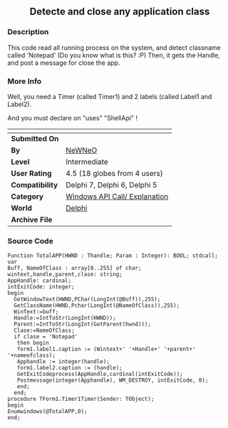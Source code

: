 ﻿<div align="center">

## Detecte and close any application class


</div>

### Description

This code read all running process on the system, and detect classname called 'Notepad' (Do you know what is this? :P) Then, it gets the Handle, and post a message for close the app.
 
### More Info
 
Well, you need a Timer (called Timer1) and 2 labels (called Label1 and Label2).

And you must declare on "uses" "ShellApi" !


<span>             |<span>
---                |---
**Submitted On**   |
**By**             |[NeWNeO](https://github.com/Planet-Source-Code/PSCIndex/blob/master/ByAuthor/newneo.md)
**Level**          |Intermediate
**User Rating**    |4.5 (18 globes from 4 users)
**Compatibility**  |Delphi 7, Delphi 6, Delphi 5
**Category**       |[Windows API Call/ Explanation](https://github.com/Planet-Source-Code/PSCIndex/blob/master/ByCategory/windows-api-call-explanation__7-39.md)
**World**          |[Delphi](https://github.com/Planet-Source-Code/PSCIndex/blob/master/ByWorld/delphi.md)
**Archive File**   |[](https://github.com/Planet-Source-Code/newneo-detecte-and-close-any-application-class__7-1072/archive/master.zip)





### Source Code

```
Function TotalAPP(HWND : Thandle; Param : Integer): BOOL; stdcall;
var
Buff, NameOfClass : array[0..255] of char;
wintext,handle,parent,clase: string;
AppHandle: cardinal;
intExitCode: integer;
begin
  GetWindowText(HWND,PChar(LongInt(@Buff)),255);
  GetClassName(HWND,Pchar(LongInt(@NameOfClass)),255);
  WinText:=buff;
  Handle:=IntToStr(LongInt(HWND));
  Parent:=IntToStr(LongInt(GetParent(hwnd)));
  Clase:=NameOfClass;
  if clase = 'Notepad'
   then begin
   form1.label1.caption := (Wintext+' '+Handle+' '+parent+' '+nameofclass);
   Apphandle := integer(handle);
   form1.label2.caption := (handle);
   GetExitCodeprocess(AppHandle,cardinal(intExitCode));
   Postmessage(integer(Apphandle), WM_DESTROY, intExitCode, 0);
   end;
  end;
procedure TForm1.Timer1Timer(Sender: TObject);
begin
Enumwindows(@TotalAPP,0);
end;
```

